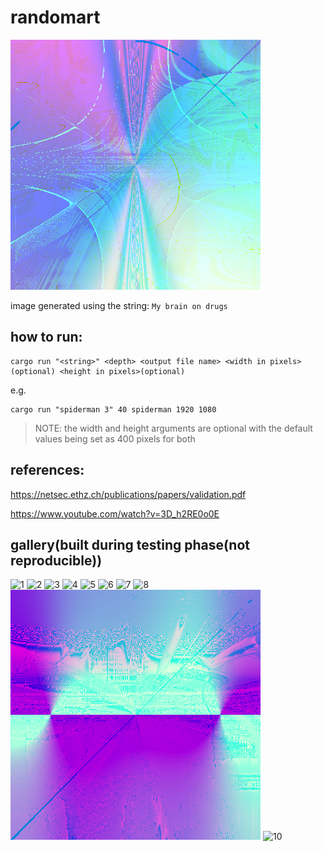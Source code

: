 # randomart
![image from randomart](./data/images/My_brain_on_drugs.png)

image generated using the string:
`My brain on drugs`

## how to run:
```
cargo run "<string>" <depth> <output file name> <width in pixels>(optional) <height in pixels>(optional)
```
e.g. 
``` 
cargo run "spiderman 3" 40 spiderman 1920 1080
```

> NOTE: the width and height arguments are optional with the default values being set as 400 pixels for both

## references:
https://netsec.ethz.ch/publications/papers/validation.pdf

https://www.youtube.com/watch?v=3D_h2RE0o0E

## gallery(built during testing phase(not reproducible))
![1](./data/images/141120240040.png)
![2](./data/images/141120240053.png)
![3](./data/images/141120240010.png)
![4](./data/images/131120242325.png)
![5](./data/images/141120240017.png)
![6](./data/images/141120242253.png)
![7](./data/images/141120242217.png)
![8](./data/images/spiderman.png)
![9](./data/images/spiderman_1.png)
![10](./data/images/spiderman3.png)